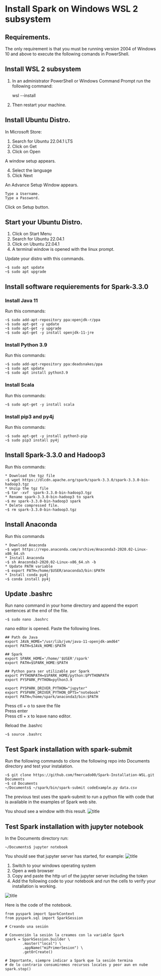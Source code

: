 # Install Spark on Windows WSL 2 subsystem

## Requirements.

The only requirement is that you must be running version 2004 of Windows 10 and above to execute the following comands in PowerShell.

## Install WSL 2 subsystem

1. In an administrator PowerShell or Windows Command Prompt run the following command:

    wsl --install

2. Then restart your machine.

## Install Ubuntu Distro.

In Microsoft Store:
1. Search for Ubuntu 22.04.1 LTS
2. Click on Get
3. Click on Open

A window setup appears.

4. Select the language
5. Click Next

An Advance Setup Window appears.

    Type a Username.
    Type a Password.

Click on Setup button.

## Start your Ubuntu Distro.

1. Click on Start Menu
2. Search for Ubuntu 22.04.1
3. Click on Ubuntu 22.04.1
4. A terminal window is opened with the linux prompt.

Update your distro with this commands.

    ~$ sudo apt update
    ~$ sudo apt upgrade

## Install software requierements for Spark-3.3.0

### Install Java 11
Run this commands:

    ~$ sudo add-apt-repository ppa:openjdk-r/ppa
    ~$ sudo apt-get -y update 
    ~$ sudo apt-get -y upgrade
    ~$ sudo apt-get -y install openjdk-11-jre 

### Install Python 3.9
Run this commands:

    ~$ sudo add-apt-repository ppa:deadsnakes/ppa
    ~$ sudo apt update
    ~$ sudo apt install python3.9

### Install Scala
Run this commands:

    ~$ sudo apt-get -y install scala

### Install pip3 and py4j
Run this commands:

    ~$ sudo apt-get -y install python3-pip
    ~$ sudo pip3 install py4j

## Install Spark-3.3.0 and Hadoop3
Run this commands:
    
    * Download the tgz file
    ~$ wget https://dlcdn.apache.org/spark/spark-3.3.0/spark-3.3.0-bin-hadoop3.tgz
    * Unzip the tgz file
    ~$ tar -xvf  spark-3.3.0-bin-hadoop3.tgz
    * Rename spark-3.3.0-bin-hadoop3 to spark
    ~$ mv spark-3.3.0-bin-hadoop3 spark
    * Delete compressed file.
    ~$ rm spark-3.3.0-bin-hadoop3.tgz

## Install Anaconda
Run this commands

    * Download Anaconda
    ~$ wget https://repo.anaconda.com/archive/Anaconda3-2020.02-Linux-x86_64.sh
    * Install Anaconda
    ~$ sh Anaconda3-2020.02-Linux-x86_64.sh -b 
    * Update PATH variable
    ~$ export PATH=/home/$USER/anaconda3/bin:$PATH
    * Install conda py4j 
    ~$ conda install py4j

## Update .bashrc
Run nano command in your home directory and append the export sentences at the end of the file.

    ~$ sudo nano .bashrc

nano editor is opened. Paste the following lines.

    ## Path de Java
    export JAVA_HOME="/usr/lib/jvm/java-11-openjdk-amd64"
    export PATH=$JAVA_HOME:$PATH

    ## Spark
    export SPARK_HOME='/home/'$USER'/spark'
    export PATH=$SPARK_HOME:$PATH

    ## Python para ser utilizable por Spark
    export PYTHONPATH=$SPARK_HOME/python:$PYTHONPATH
    export PYSPARK_PYTHON=python3.9

    export PYSPARK_DRIVER_PYTHON="jupyter"
    export PYSPARK_DRIVER_PYTHON_OPTS="notebook"
    export PATH=/home/spark/anaconda3/bin:$PATH

Press ctl + o to save the file\
Press enter\
Press ctl + x to leave nano editor.

Reload the .bashrc

    ~$ source .bashrc

## Test Spark installation with spark-submit
Run the following commands to clone the following repo into Documents directory and test your instalation.

    ~$ git clone https://github.com/fmercado00/Spark-Installation-WSL.git Documents
    ~$ cd Documents
    ~/Documents$ ~/spark/bin/spark-submit codeExample.py data.csv

The previous test uses the spark-submit to run a python file with code that is available in the examples of Spark web site.

You shoud see a window with this result.
![title](spark-submit-result.png)

## Test Spark installation with jupyter notebook
In the Documents directory run:

    ~/Documents$ jupyter notebook

You should see that jupyter server has started, for example:
![title](jupyter.png)

1. Switch to your windows operating system
2. Open a web browser
3. Copy and paste the http url of the jupyter server including the token
4. Add the following code to your notebook and run the cells to verify your installation is working.

![title](jupyter-code.png)

Here is the code of the notebook.

    from pyspark import SparkContext
    from pyspark.sql import SparkSession

    # Creando una sesión

    # Convención la sesión la creamos con la variable Spark
    spark = SparkSession.builder \
            .master("local") \
            .appName("miPrimerSesion") \
            .getOrCreate()

    # Importante, siempre indicar a Spark que la sesión termina
    # de lo contrario consumiremos recursos locales y peor aun en nube
    spark.stop()